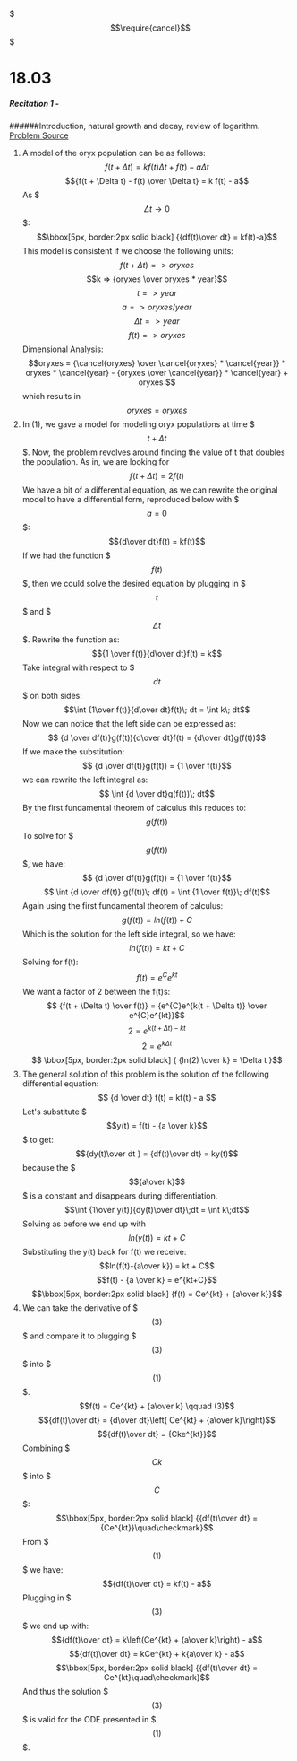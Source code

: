 $$$\require{cancel}$$$
# 18.03
##### Recitation 1 - 
######Introduction, natural growth and decay, review of logarithm.
[Problem Source](http://ocw.mit.edu/courses/mathematics/18-03-differential-equations-spring-2010/recitations/MIT18_03S10_rec_01.pdf)

1. A model of the oryx population can be as follows:
$$f(t + \Delta t) = kf(t)\Delta t+ f(t)- a \Delta t$$
$${f(t + \Delta t) - f(t) \over \Delta t} = k f(t) - a$$
As $$$\Delta t \rightarrow 0$$$:
$$\bbox[5px, border:2px solid black] {{df(t)\over dt} = kf(t)-a}$$
This model is consistent if we choose the following units:
$$f(t + \Delta t)=> oryxes $$
$$k => {oryxes \over oryxes * year}$$
$$t => year$$
$$a => oryxes / year $$
$$\Delta t => year $$
$$f(t) => oryxes$$
Dimensional Analysis: $$oryxes = {\cancel{oryxes} \over \cancel{oryxes} * \cancel{year}} * oryxes * \cancel{year} - {oryxes \over \cancel{year}} * \cancel{year} + oryxes $$
which results in
$$oryxes = oryxes$$
2. In (1), we gave a model for modeling oryx populations at time $$$t + \Delta t$$$. Now, the problem revolves around finding the value of t that doubles the population. As in, we are looking for 
$$f(t + \Delta t) = 2 f(t)$$
We have a bit of a differential equation, as we can rewrite the original model to have a differential form, reproduced below with $$$a=0$$$:
$${d\over dt}f(t) = kf(t)$$
If we had the function $$$f(t)$$$, then we could solve the desired equation by plugging in $$$t$$$ and $$$\Delta t$$$.
Rewrite the function as:
$${1 \over f(t)}{d\over dt}f(t) = k$$
Take integral with respect to $$$dt$$$ on both sides:
$$\int {1\over f(t)}{d\over dt}f(t)\; dt = \int k\; dt$$
Now we can notice that the left side can be expressed as:
$$ {d \over df(t)}g(f(t)){d\over dt}f(t) = {d\over dt}g(f(t))$$
If we make the substitution:
$$ {d \over df(t)}g(f(t)) = {1 \over f(t)}$$
we can rewrite the left integral as:
$$ \int {d \over dt}g(f(t))\; dt$$
By the first fundamental theorem of calculus this reduces to:
$$ g(f(t)) $$
To solve for $$$g(f(t))$$$, we have:
$$ {d \over df(t)}g(f(t)) = {1 \over f(t)}$$
$$ \int {d \over df(t)} g(f(t))\; df(t) = \int {1 \over f(t)}\; df(t)$$
Again using the first fundamental theorem of calculus:
$$ g(f(t)) = ln(f(t)) + C$$
Which is the solution for the left side integral, so we have:
$$ ln(f(t)) = kt + C$$
Solving for f(t):
$$ f(t) = e^{C}e^{kt}$$
We want a factor of 2 between the f(t)s:
$$ {f(t + \Delta t) \over f(t)} = {e^{C}e^{k(t + \Delta t)} \over e^{C}e^{kt}}$$
$$ 2 = e^{k(t + \Delta t) - kt} $$
$$ 2 = e^{k\Delta t} $$
$$ \bbox[5px, border:2px solid black] { {ln(2) \over k} = \Delta t }$$
3. The general solution of this problem is the solution of the following differential equation:
$$ {d \over dt} f(t) = kf(t) - a $$
Let's substitute $$$y(t) = f(t) - {a \over k}$$$ to get:
$${dy(t)\over dt } = {df(t)\over dt} = ky(t)$$
because the $$${a\over k}$$$ is a constant and disappears during differentiation.
$$\int {1\over y(t)}{dy(t)\over dt}\;dt = \int k\;dt$$
Solving as before we end up with
$$ln(y(t)) = kt + C$$
Substituting the y(t) back for f(t) we receive:
$$ln(f(t)-{a\over k}) = kt + C$$
$$f(t) - {a \over k} = e^{kt+C}$$
$$\bbox[5px, border:2px solid black] {f(t) = Ce^{kt} + {a\over k}}$$
4. We can take the derivative of $$$(3)$$$ and compare it to plugging $$$(3)$$$ into $$$(1)$$$.
$$f(t) = Ce^{kt} + {a\over k} \qquad (3)$$
$${df(t)\over dt} = {d\over dt}\left( Ce^{kt} + {a\over k}\right)$$
$${df(t)\over dt} = {Cke^{kt}}$$
Combining $$$Ck$$$ into $$$C$$$:
$$\bbox[5px, border:2px solid black] {{df(t)\over dt} = {Ce^{kt}}\quad\checkmark}$$
From $$$(1)$$$ we have:
$${df(t)\over dt} = kf(t) - a$$
Plugging in $$$(3)$$$ we end up with:
$${df(t)\over dt} = k\left(Ce^{kt} + {a\over k}\right) - a$$
$${df(t)\over dt} = kCe^{kt} + k{a\over k} - a$$
$$\bbox[5px, border:2px solid black] {{df(t)\over dt} = Ce^{kt}\quad\checkmark}$$
And thus the solution $$$(3)$$$ is valid for the ODE presented in $$$(1)$$$.

